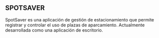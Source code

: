 ## SPOTSAVER

SpotSaver es una aplicación de gestión de estacionamiento que permite registrar y controlar el uso de plazas de aparcamiento.
Actualmente desarrollada como una aplicación de escritorio.
